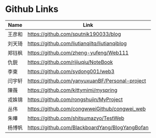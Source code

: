 # Github Links
|Name|Link|
|---|---|
|王彦和|https://github.com/sputnik190033/blog|
|刘天琦|https://github.com/liutianqiltq/liutianqiblog|
|郑钰枫|https://github.com/zheng-yufeng/Web111|
|仇鋭|https://github.com/rijiuqiu/NoteBook|
|李東|https://github.com/sydong001/web3|
|闫宇轩|https://github.com/yanyuxuanBF/Personal-project|
|陳薇|https://github.com/kittymimi/myspring|
|戎姝锦|https://github.com/rongshujin/MyProject|
|丛伟|https://github.com/congwweiGithub/congwei_web|
|朱曄|https://github.com/shitsumazyo/TestWeb|
|杨博帆|https://github.com/BlackboardYang/BlogYangBofan|
